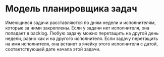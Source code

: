 # Модель планировщика задач

Имеющиеся задачи расставляются по дням недели и исполнителям, которые за ними закреплены. 
Если у задачи нет исполнителя, она попадает в backlog. 
Любую задачу можно перетащить на другой день недели, равно как и на другого исполнителя.
Если задачу перетащить на имя исполнителя, она встанет в ячейку этого исполнителя с датой, соответствующей дате начала этой задачи.
